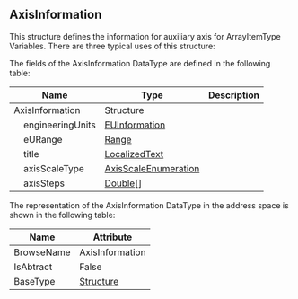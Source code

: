 <!-- datatype -->
## AxisInformation
This structure defines the information for auxiliary axis for ArrayItemType Variables.
There are three typical uses of this structure:  
<!-- end of description -->
The fields of the AxisInformation DataType are defined in the following table:  

|Name|Type|Description|
|---|---|---|
|AxisInformation|Structure||
|&nbsp;&nbsp;&nbsp;&nbsp;engineeringUnits|[EUInformation](../../../Part8/DataTypes/EUInformation/readme.md)||
|&nbsp;&nbsp;&nbsp;&nbsp;eURange|[Range](../../../Part8/DataTypes/Range/readme.md)||
|&nbsp;&nbsp;&nbsp;&nbsp;title|[LocalizedText](../../../Part3/DataTypes/LocalizedText/readme.md)||
|&nbsp;&nbsp;&nbsp;&nbsp;axisScaleType|[AxisScaleEnumeration](../../../Part8/DataTypes/AxisScaleEnumeration/readme.md)||
|&nbsp;&nbsp;&nbsp;&nbsp;axisSteps|[Double](../../../Part3/DataTypes/Double/readme.md)[]||

The representation of the AxisInformation DataType in the address space is shown in the following table:  

|Name|Attribute|
|---|---|
|BrowseName|AxisInformation|
|IsAbtract|False|
|BaseType|[Structure](../../../Part3/DataTypes/Structure/readme.md)|

